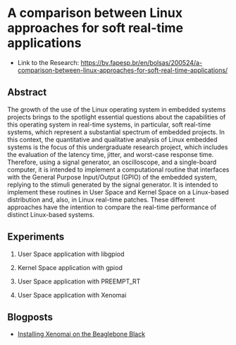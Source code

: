 # A comparison between Linux approaches for soft real-time applications

- Link to the Research: https://bv.fapesp.br/en/bolsas/200524/a-comparison-between-linux-approaches-for-soft-real-time-applications/

## Abstract

The growth of the use of the Linux operating system in embedded systems projects brings to the spotlight essential questions about the capabilities of this operating system in real-time systems, in particular, soft real-time systems, which represent a substantial spectrum of embedded projects. In this context, the quantitative and qualitative analysis of Linux embedded systems is the focus of this undergraduate research project, which includes the evaluation of the latency time, jitter,
and worst-case response time. Therefore, using a signal generator, an oscilloscope, and a single-board computer, it is intended to implement a computational routine that interfaces with the General Purpose Input/Output (GPIO) of the embedded system, replying to the stimuli generated by the signal generator. It is intended to implement these routines in User Space and Kernel Space on a Linux-based distribution and, also, in Linux real-time patches. These different approaches have
the intention to compare the real-time performance of distinct Linux-based systems.

## Experiments

1. User Space application with libgpiod

2. Kernel Space application with gpiod

3. User Space application with PREEMPT_RT

4. User Space application with Xenomai

## Blogposts

- [Installing Xenomai on the Beaglebone Black](https://mairacanal.github.io/install-xenomai-beaglebone-black/)

